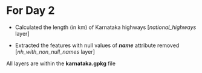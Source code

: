 # For Day 2 

- Calculated the length (in km) of Karnataka highways [*national_highways* layer]

- Extracted the features with null values of **_name_** attribute removed [*nh_with_non_null_names* layer]


All layers are within the **karnataka.gpkg** file